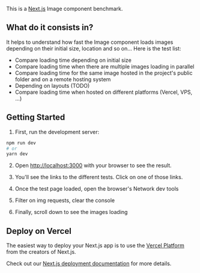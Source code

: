 This is a [Next.js](https://nextjs.org/) Image component benchmark.

## What do it consists in?
It helps to understand how fast the Image component loads images depending on their initial size, location and so on...
Here is the test list:
- Compare loading time depending on initial size
- Compare loading time when there are multiple images loading in parallel
- Compare loading time for the same image hosted in the project's public folder and on a remote hosting system
- Depending on layouts (TODO)
- Compare loading time when hosted on different platforms (Vercel, VPS, ...)


## Getting Started

1. First, run the development server:

```bash
npm run dev
# or
yarn dev
```

2. Open [http://localhost:3000](http://localhost:3000) with your browser to see the result.

3. You'll see the links to the different tests. Click on one of those links.
4. Once the test page loaded, open the browser's Network dev tools
5. Filter on img requests, clear the console
6. Finally, scroll down to see the images loading


## Deploy on Vercel

The easiest way to deploy your Next.js app is to use the [Vercel Platform](https://vercel.com/new?utm_medium=default-template&filter=next.js&utm_source=create-next-app&utm_campaign=create-next-app-readme) from the creators of Next.js.

Check out our [Next.js deployment documentation](https://nextjs.org/docs/deployment) for more details.
